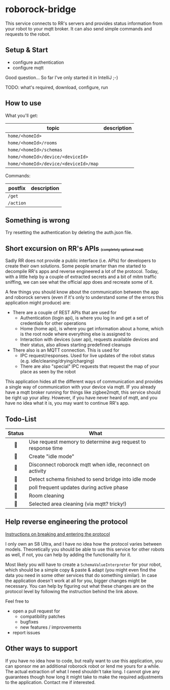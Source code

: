 # roborock-bridge

This service connects to RR's servers and provides status information from your robot to your mqtt broker.
It can also send simple commands and requests to the robot.

## Setup & Start

- configure authentication
- configure mqtt

Good question... So far I've only started it in IntelliJ ;-)

TODO: what's required, download, configure, run

## How to use

What you'll get:

| topic                                 | description |
|---------------------------------------|-------------|
| `home/<homeId>`                       |             |
| `home/<homeId>/rooms`                 |             |
| `home/<homeId>/schemas`               |             |
| `home/<homeId>/device/<deviceId>`     |             |
| `home/<homeId>/device/<deviceId>/map` |             |

Commands:

| postfix   | description |
|-----------|-------------|
| `/get`    |             |
| `/action` |             |

## Something is wrong

Try resetting the authentication by deleting the auth.json file.

## Short excursion on RR's APIs <small style="font-size: 0.5em;">(completely optional read)</small>

Sadly RR does not provide a public interface (i.e. APIs) for developers to create their own solutions.
Some people smarter than me started to decompile RR's apps and reverse engineered a lot of the protocol.
Today, with a little help by a couple of extracted secrets and a bit of mitm traffic sniffing, we can see what the
official app does and recreate some of it.

A few things you should know about the communication between the app and roborock servers (even if it's only to
understand some of the errors this application might produce) are:

- There are a couple of REST APIs that are used for
    - Authentication (login api), is where you log in and get a set of credentials for other operations
    - Home (home api), is where you get information about a home, which is the root node where everything else is
      assigned to
    - Interaction with devices (user api), requests available devices and their status, also allows starting predefined
      cleanups
- There also is an MQTT connection. This is used for
    - IPC request/responses. Used for live updates of the robot status (e.g. idle/cleaning/drying/charging)
    - There are also "special" IPC requests that request the map of your place as seen by the robot

This application hides all the different ways of communication and provides a single way of communication with your
device via mqtt.
IF you already have a mqtt broker running for things like zigbee2mqtt, this service should be right up your alley.
However, if you have never heard of mqtt, and you have no idea what it is, you may want to continue RR's app.

## Todo-List

| Status | What                                                         |
|:------:|--------------------------------------------------------------|
|   📝   | Use request memory to determine avg request to response time |
|   📝   | Create "idle mode"                                           |
|   📝   | Disconnect roborock mqtt when idle, reconnect on activity    |
|   📝   | Detect schema finished to send bridge into idle mode         |
|   📝   | poll frequent updates during active phase                    | 
|   📝   | Room cleaning                                                |
|   📝   | Selected area cleaning (via mqtt? tricky!)                   |

## Help reverse engineering the protocol

[Instructions on breaking and entering the protocol](./HOWTO_MITM.md)

I only own an S8 Ultra, and I have no idea how the protocol varies between models.
Theoretically you should be able to use this service for other robots as well, if not, you can help by adding the
functionality for it.

Most likely you will have to create a `SchemaValueInterpreter` for your robot, which should be a simple copy & paste &
adapt (you might even find the data you need in some other services that do something similar).
In case the application doesn't work at all for you, bigger changes might be necessary.
You can help by figuring out what these changes are on the protocol level by following the instruction behind the link
above.

Feel free to

- open a pull request for
    - compatibility patches
    - bugfixes
    - new features / improvements
- report issues

## Other ways to support

If you have no idea how to code, but really want to use this application, you can sponsor me an additional roborock
robot or lend me yours for a while.
The actual extraction of what I need shouldn't take long.
I cannot give any guarantees though how long it might take to make the required adjustments to the application.
Contact me if interested.